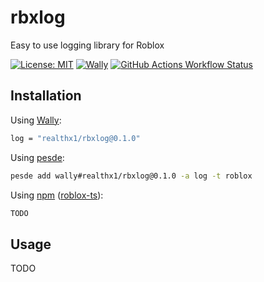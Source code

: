 # rbxlog
Easy to use logging library for Roblox

[![License: MIT](https://img.shields.io/badge/License-MIT-blue.svg?style=for-the-badge)](LICENSE) [![Wally](https://img.shields.io/github/v/tag/realthx1/rbxlog?&style=for-the-badge)](https://wally.run/package/realthx1/rbxlog) [![GitHub Actions Workflow Status](https://img.shields.io/github/actions/workflow/status/realthx1/rbxlog/ci.yaml?&style=for-the-badge)](https://github.com/Realthx1/rbxlog/actions/workflows/ci.yaml)

## Installation

Using [Wally](https://wally.run/):
```bash
log = "realthx1/rbxlog@0.1.0"
```
Using [pesde](https://pesde.dev/):
```bash
pesde add wally#realthx1/rbxlog@0.1.0 -a log -t roblox
```
Using [npm](https://www.npmjs.com/) ([roblox-ts](https://roblox-ts.com/)):
```bash
TODO
```

## Usage
TODO
